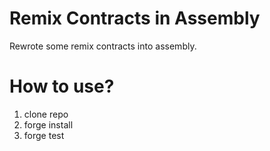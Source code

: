 # Remix Contracts in Assembly

Rewrote some remix contracts into assembly.

# How to use?

1. clone repo
2. forge install
3. forge test